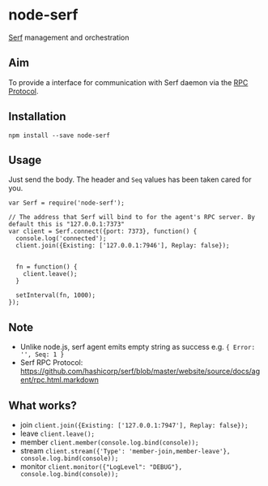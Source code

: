 node-serf
=========

[Serf](http://www.serfdom.io) management and orchestration

## Aim

To provide a interface for communication with Serf daemon via the [RPC Protocol](http://www.serfdom.io/docs/agent/rpc.html).

## Installation

```
npm install --save node-serf
```

## Usage

Just send the body. The header and `Seq` values has been taken cared for you.

```
var Serf = require('node-serf');

// The address that Serf will bind to for the agent's RPC server. By default this is "127.0.0.1:7373"
var client = Serf.connect({port: 7373}, function() {
  console.log('connected');
  client.join({Existing: ['127.0.0.1:7946'], Replay: false});


  fn = function() {
    client.leave();
  }

  setInterval(fn, 1000);
});
```

## Note

* Unlike node.js, serf agent emits empty string as success e.g. `{ Error: '', Seq: 1 }`
* Serf RPC Protocol: https://github.com/hashicorp/serf/blob/master/website/source/docs/agent/rpc.html.markdown

## What works?

* join `client.join({Existing: ['127.0.0.1:7947'], Replay: false});`
* leave `client.leave();`
* member `client.member(console.log.bind(console));`
* stream `client.stream({'Type': 'member-join,member-leave'}, console.log.bind(console));`
* monitor `client.monitor({"LogLevel": "DEBUG"}, console.log.bind(console));`

